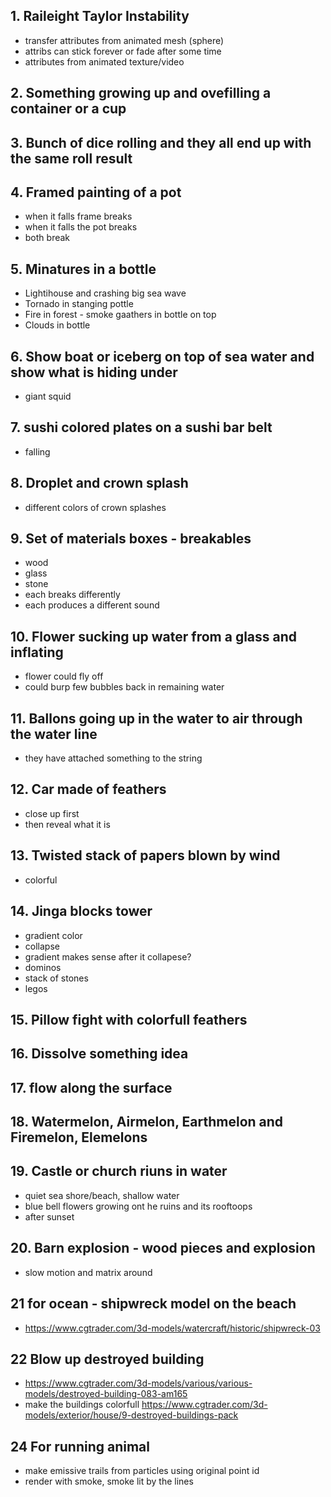 ## 1. Raileight Taylor Instability
- transfer attributes from animated mesh (sphere)
- attribs can stick forever or fade after some time
- attributes from animated texture/video
## 2. Something growing up and ovefilling a container or a cup
## 3. Bunch of dice rolling and they all end up with the same roll result
## 4. Framed painting of a pot
- when it falls frame breaks
- when it falls the pot breaks
- both break
## 5. Minatures in a bottle
- Lightihouse and crashing big sea wave
- Tornado in stanging pottle
- Fire in forest - smoke gaathers in bottle on top
- Clouds in bottle
## 6. Show boat or iceberg on top of sea water and show what is hiding under
- giant squid
## 7. sushi colored plates on a sushi bar belt
- falling
## 8. Droplet and crown splash
- different colors of crown splashes
## 9. Set of materials boxes - breakables
- wood
- glass
- stone
- each breaks differently
- each produces a different sound
## 10. Flower sucking up water from a glass and inflating
- flower could fly off
- could burp few bubbles back in remaining water
## 11. Ballons going up in the water to air through the water line
- they have attached something to the string
## 12. Car made of feathers
- close up first
- then reveal what it is
## 13. Twisted stack of papers blown by wind
- colorful
## 14. Jinga blocks tower
- gradient color
- collapse
- gradient makes sense after it collapese?
- dominos
- stack of stones
- legos
## 15. Pillow fight with colorfull feathers
## 16. Dissolve something idea
## 17. flow along the surface
## 18. Watermelon, Airmelon, Earthmelon and Firemelon, Elemelons
## 19. Castle or church riuns in water
- quiet sea shore/beach, shallow water
- blue bell flowers growing ont he ruins and its rooftoops
- after sunset
## 20. Barn explosion - wood pieces and explosion
- slow motion and matrix around
## 21 for ocean - shipwreck model on the beach
- https://www.cgtrader.com/3d-models/watercraft/historic/shipwreck-03
## 22 Blow up destroyed building 
- https://www.cgtrader.com/3d-models/various/various-models/destroyed-building-083-am165
- make the buildings colorfull https://www.cgtrader.com/3d-models/exterior/house/9-destroyed-buildings-pack
## 24 For running animal
- make emissive trails from particles using original point id
- render with smoke, smoke lit by the lines
